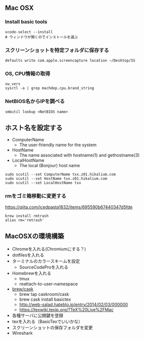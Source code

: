 ## Mac OSX
### Install basic tools
```
xcode-select --install
# ウィンドウが開くのでインストールを選ぶ
```

### スクリーンショットを特定フォルダに保存する
```
defaults write com.apple.screencapture location ~/Desktop/SS
```

### OS, CPU情報の取得
```
sw_vers
sysctl -a | grep machdep.cpu.brand_string
```

### NetBIOS名からIPを調べる
```
smbutil lookup <NetBIOS name>
```

## ホスト名を設定する
- ComputerName
  - The user-friendly name for the system
- HostName
  - The name associated with hostname(1) and gethostname(3)
- LocalHostName
  - The local (Bonjour) host name

```
sudo scutil --set ComputerName txx.z01.hikalium.com
sudo scutil --set HostName txx.z01.hikalium.com
sudo scutil --set LocalHostName txx
```


### rmをゴミ箱移動に変更する
https://qiita.com/icedpasta1832/items/695590b67440347d5fde
```
brew install rmtrash
alias rm='rmtrash'
```


## MacOSXの環境構築
- Chromeを入れる(Chromiumにする？)
- dotfilesを入れる
- ターミナルのカラースキームを設定
  - SourceCodeProを入れる
- Homebrewを入れる
  - tmux
  - reattach-to-user-namespace
- [brew/cask](https://caskroom.github.io/)
  - brew tap caskroom/cask
  - brew cask install basictex
  - http://web-salad.hateblo.jp/entry/2014/02/03/000000
  - https://texwiki.texjp.org/?TeX%20Live%2FMac
- 各種サーバに公開鍵を登録
- texを入れる（BasicTexでいいかな）
- スクリーンショットの保存フォルダを変更
- Wireshark
